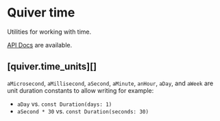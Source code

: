Quiver time
======

Utilities for working with time.

[API Docs](http://www.dartdocs.org/documentation/quiver_time/latest) are available.

## [quiver.time_units][]

`aMicrosecond`, `aMillisecond`, `aSecond`, `aMinute`, `anHour`, `aDay`, and
`aWeek` are unit duration constants to allow writing for example:

* `aDay` vs. `const Duration(days: 1)`
* `aSecond * 30` vs. `const Duration(seconds: 30)`
